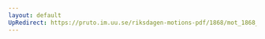 ```yaml
---
layout: default
UpRedirect: https://pruto.im.uu.se/riksdagen-motions-pdf/1868/mot_1868__ak__293/mot_1868__ak__293-001.pdf
---
```

